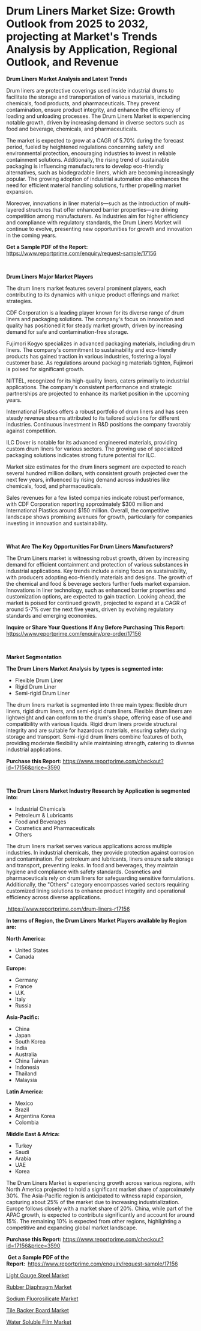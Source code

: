 <p><h1>Drum Liners Market Size: Growth Outlook from 2025 to 2032, projecting at Market's Trends Analysis by Application, Regional Outlook, and Revenue</h1></p><p><strong>Drum Liners Market Analysis and Latest Trends</strong></p>
<p><p>Drum liners are protective coverings used inside industrial drums to facilitate the storage and transportation of various materials, including chemicals, food products, and pharmaceuticals. They prevent contamination, ensure product integrity, and enhance the efficiency of loading and unloading processes. The Drum Liners Market is experiencing notable growth, driven by increasing demand in diverse sectors such as food and beverage, chemicals, and pharmaceuticals.</p><p>The market is expected to grow at a CAGR of 5.70% during the forecast period, fueled by heightened regulations concerning safety and environmental protection, encouraging industries to invest in reliable containment solutions. Additionally, the rising trend of sustainable packaging is influencing manufacturers to develop eco-friendly alternatives, such as biodegradable liners, which are becoming increasingly popular. The growing adoption of industrial automation also enhances the need for efficient material handling solutions, further propelling market expansion.</p><p>Moreover, innovations in liner materials—such as the introduction of multi-layered structures that offer enhanced barrier properties—are driving competition among manufacturers. As industries aim for higher efficiency and compliance with regulatory standards, the Drum Liners Market will continue to evolve, presenting new opportunities for growth and innovation in the coming years.</p></p>
<p><strong>Get a Sample PDF of the Report:&nbsp;</strong> <a href="https://www.reportprime.com/enquiry/request-sample/17156?utm_campaign=1888&utm_medium=2&utm_source=Github&utm_content=ia&utm_term=18032025&utm_id=drum-liners">https://www.reportprime.com/enquiry/request-sample/17156</a></p>
<p>&nbsp;</p>
<p><strong>Drum Liners Major Market Players</strong></p>
<p><p>The drum liners market features several prominent players, each contributing to its dynamics with unique product offerings and market strategies. </p><p>CDF Corporation is a leading player known for its diverse range of drum liners and packaging solutions. The company's focus on innovation and quality has positioned it for steady market growth, driven by increasing demand for safe and contamination-free storage.</p><p>Fujimori Kogyo specializes in advanced packaging materials, including drum liners. The company's commitment to sustainability and eco-friendly products has gained traction in various industries, fostering a loyal customer base. As regulations around packaging materials tighten, Fujimori is poised for significant growth.</p><p>NITTEL, recognized for its high-quality liners, caters primarily to industrial applications. The company's consistent performance and strategic partnerships are projected to enhance its market position in the upcoming years.</p><p>International Plastics offers a robust portfolio of drum liners and has seen steady revenue streams attributed to its tailored solutions for different industries. Continuous investment in R&D positions the company favorably against competition.</p><p>ILC Dover is notable for its advanced engineered materials, providing custom drum liners for various sectors. The growing use of specialized packaging solutions indicates strong future potential for ILC.</p><p>Market size estimates for the drum liners segment are expected to reach several hundred million dollars, with consistent growth projected over the next few years, influenced by rising demand across industries like chemicals, food, and pharmaceuticals.</p><p>Sales revenues for a few listed companies indicate robust performance, with CDF Corporation reporting approximately $300 million and International Plastics around $150 million. Overall, the competitive landscape shows promising avenues for growth, particularly for companies investing in innovation and sustainability.</p></p>
<p>&nbsp;</p>
<p><strong>What Are The Key Opportunities For Drum Liners Manufacturers?</strong></p>
<p><p>The Drum Liners market is witnessing robust growth, driven by increasing demand for efficient containment and protection of various substances in industrial applications. Key trends include a rising focus on sustainability, with producers adopting eco-friendly materials and designs. The growth of the chemical and food & beverage sectors further fuels market expansion. Innovations in liner technology, such as enhanced barrier properties and customization options, are expected to gain traction. Looking ahead, the market is poised for continued growth, projected to expand at a CAGR of around 5-7% over the next five years, driven by evolving regulatory standards and emerging economies.</p></p>
<p><strong>Inquire or Share Your Questions If Any Before Purchasing This Report:</strong> <a href="https://www.reportprime.com/enquiry/pre-order/17156?utm_campaign=1888&utm_medium=2&utm_source=Github&utm_content=ia&utm_term=18032025&utm_id=drum-liners">https://www.reportprime.com/enquiry/pre-order/17156</a></p>
<p>&nbsp;</p>
<p><strong>Market Segmentation</strong></p>
<p><strong>The Drum Liners Market Analysis by types is segmented into:</strong></p>
<p><ul><li>Flexible Drum Liner</li><li>Rigid Drum Liner</li><li>Semi-rigid Drum Liner</li></ul></p>
<p><p>The drum liners market is segmented into three main types: flexible drum liners, rigid drum liners, and semi-rigid drum liners. Flexible drum liners are lightweight and can conform to the drum's shape, offering ease of use and compatibility with various liquids. Rigid drum liners provide structural integrity and are suitable for hazardous materials, ensuring safety during storage and transport. Semi-rigid drum liners combine features of both, providing moderate flexibility while maintaining strength, catering to diverse industrial applications.</p></p>
<p><strong>Purchase this Report:&nbsp;</strong><a href="https://www.reportprime.com/checkout?id=17156&price=3590&utm_campaign=1888&utm_medium=2&utm_source=Github&utm_content=ia&utm_term=18032025&utm_id=drum-liners">https://www.reportprime.com/checkout?id=17156&price=3590</a></p>
<p>&nbsp;</p>
<p><strong>The Drum Liners Market Industry Research by Application is segmented into:</strong></p>
<p><ul><li>Industrial Chemicals</li><li>Petroleum & Lubricants</li><li>Food and Beverages</li><li>Cosmetics and Pharmaceuticals</li><li>Others</li></ul></p>
<p><p>The drum liners market serves various applications across multiple industries. In industrial chemicals, they provide protection against corrosion and contamination. For petroleum and lubricants, liners ensure safe storage and transport, preventing leaks. In food and beverages, they maintain hygiene and compliance with safety standards. Cosmetics and pharmaceuticals rely on drum liners for safeguarding sensitive formulations. Additionally, the "Others" category encompasses varied sectors requiring customized lining solutions to enhance product integrity and operational efficiency across diverse applications.</p></p>
<p><a href="https://www.reportprime.com/drum-liners-r17156?utm_campaign=1888&utm_medium=2&utm_source=Github&utm_content=ia&utm_term=18032025&utm_id=drum-liners">&nbsp;https://www.reportprime.com/drum-liners-r17156</a></p>
<p><strong>In terms of Region, the Drum Liners Market Players available by Region are:</strong></p>
<p>
    <p> <strong> North America: </strong>
        <ul>
            <li>United States</li>
            <li>Canada</li>
        </ul>
        </p> 
    <p> <strong> Europe: </strong>
        <ul>
            <li>Germany</li>
            <li>France</li>
            <li>U.K.</li>
            <li>Italy</li>
            <li>Russia</li>
        </ul>
        </p> 
    <p> <strong> Asia-Pacific: </strong>
        <ul>
            <li>China</li>
            <li>Japan</li>
            <li>South Korea</li>
            <li>India</li>
            <li>Australia</li>
            <li>China Taiwan</li>
            <li>Indonesia</li>
            <li>Thailand</li>
            <li>Malaysia</li>
        </ul>
        </p> 
    <p> <strong> Latin America: </strong>
        <ul>
            <li>Mexico</li>
            <li>Brazil</li>
            <li>Argentina Korea</li>
            <li>Colombia</li>
        </ul>
        </p> 
    <p> <strong> Middle East & Africa: </strong>
        <ul>
            <li>Turkey</li>
            <li>Saudi</li>
            <li>Arabia</li>
            <li>UAE</li>
            <li>Korea</li>
        </ul>
    </p>
    </p>
<p><p>The Drum Liners Market is experiencing growth across various regions, with North America projected to hold a significant market share of approximately 30%. The Asia-Pacific region is anticipated to witness rapid expansion, capturing about 25% of the market due to increasing industrialization. Europe follows closely with a market share of 20%. China, while part of the APAC growth, is expected to contribute significantly and account for around 15%. The remaining 10% is expected from other regions, highlighting a competitive and expanding global market landscape.</p></p>
<p><strong>Purchase this Report: </strong><a href="https://www.reportprime.com/checkout?id=17156&price=3590&utm_campaign=1888&utm_medium=2&utm_source=Github&utm_content=ia&utm_term=18032025&utm_id=drum-liners">https://www.reportprime.com/checkout?id=17156&price=3590</a></p>
<p>&nbsp;<strong>Get a Sample PDF of the Report:&nbsp;&nbsp;</strong><a href="https://www.reportprime.com/enquiry/request-sample/17156?utm_campaign=1888&utm_medium=2&utm_source=Github&utm_content=ia&utm_term=18032025&utm_id=drum-liners">https://www.reportprime.com/enquiry/request-sample/17156</a></p>
<p><strong></strong></p>
<p><p><a href="https://github.com/mronmizoe/Market-Research-Report-List-1/blob/main/light-gauge-steel-market.md?utm_campaign=1888&utm_medium=2&utm_source=Github&utm_content=ia&utm_term=18032025&utm_id=drum-liners">Light Gauge Steel Market</a></p><p><a href="https://github.com/hayasiorover/Market-Research-Report-List-1/blob/main/rubber-diaphragm-market.md?utm_campaign=1888&utm_medium=2&utm_source=Github&utm_content=ia&utm_term=18032025&utm_id=drum-liners">Rubber Diaphragm Market</a></p><p><a href="https://github.com/janskudiony/Market-Research-Report-List-1/blob/main/sodium-fluorosilicate-market.md?utm_campaign=1888&utm_medium=2&utm_source=Github&utm_content=ia&utm_term=18032025&utm_id=drum-liners">Sodium Fluorosilicate Market</a></p><p><a href="https://github.com/tandyorandby/Market-Research-Report-List-1/blob/main/tile-backer-board-market.md?utm_campaign=1888&utm_medium=2&utm_source=Github&utm_content=ia&utm_term=18032025&utm_id=drum-liners">Tile Backer Board Market</a></p><p><a href="https://github.com/parthplagaf6/Market-Research-Report-List-1/blob/main/water-soluble-film-market.md?utm_campaign=1888&utm_medium=2&utm_source=Github&utm_content=ia&utm_term=18032025&utm_id=drum-liners">Water Soluble Film Market</a></p></p>